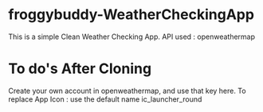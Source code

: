 # froggybuddy-WeatherCheckingApp
This is a simple Clean Weather Checking App.
API used : openweathermap

# To do's After Cloning
Create your own account in openweathermap, and use that key here.
To replace App Icon : use the default name ic_launcher_round


